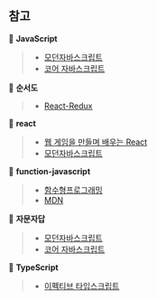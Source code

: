 ## 참고 
📂 **JavaScript**
>* [모던자바스크립트](http://www.yes24.com/Product/Goods/92742567)
> * [코어 자바스크립트](http://www.yes24.com/Product/Goods/78586788)

📂 **순서도**

>* [React-Redux](https://react-redux.js.org)

📂 **react**  
 
>* [웹 게임을 만들며 배우는 React](https://www.inflearn.com/course/web-game-react/dashboard)  
>* [모던자바스크립트](http://www.yes24.com/Product/Goods/92742567)

📂 **function-javascript**  

> * [함수형프로그래밍](https://www.inflearn.com/course/functional-es6/dashboard)  
> * [MDN](https://developer.mozilla.org/en-US/)

📂 **자문자답**

> * [모던자바스크립트](http://www.yes24.com/Product/Goods/92742567)
> * [코어 자바스크립트](http://www.yes24.com/Product/Goods/78586788)

📂 **TypeScript**

> * [이펙티브 타입스크립트](http://www.yes24.com/Product/Goods/102124327)